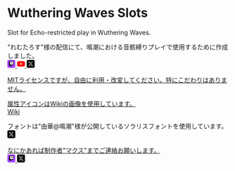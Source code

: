 # Wuthering Waves Slots
Slot for Echo-restricted play in Wuthering Waves.  
  
"れむたろす"様の配信にて、鳴潮における音骸縛りプレイで使用するために作成しました。  
<a href="https://twitch.tv/remutarosu" target="_blank"><img src="assets/icons/twitch-icon.png" alt="Twitch" width="18px">
<a href="http://youtube.com/@remutarosu1" target="_blank"><img src="assets/icons/youtube-icon.png" alt="Youtube" width="18px">
<a href="https://x.com/Remutarosu" target="_blank"><img src="assets/icons/x-icon.png" alt="X" width="18px">
  
MITライセンスですが、自由に利用・改変してください。特にこだわりはありません。  
  
属性アイコンはWikiの画像を使用しています。  
[Wiki](https://wikiwiki.jp/w-w/)
  
フォントは"由華@鳴潮"様が公開しているソラリスフォントを使用しています。  
<a href="https://x.com/Yuka_wuwa/status/1838165058385240513" target="_blank"><img src="assets/icons/x-icon.png" alt="X" width="18px">
  
なにかあれば制作者"マクス"までご連絡お願いします。  
<a href="https://twitch.tv/ksmksks" target="_blank"><img src="assets/icons/twitch-icon.png" alt="Twitch" width="18px">
<a href="https://x.com/ksmksks" target="_blank"><img src="assets/icons/x-icon.png" alt="X" width="18px">
